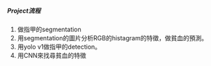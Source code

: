 ##### Project流程
1. 做指甲的segmentation
2. 用segmentation的圖片分析RGB的histagram的特徵，做貧血的預測。
3. 用yolo v1做指甲的detection。
4. 用CNN來找尋貧血的特徵
